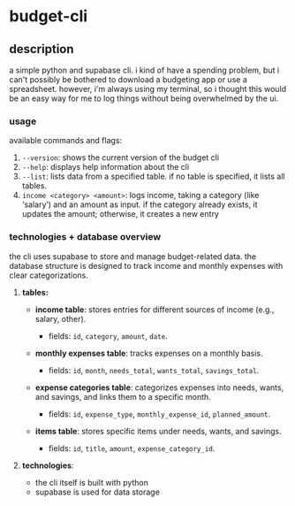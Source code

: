 # budget-cli

## description
a simple python and supabase cli. i kind of have a spending problem, but i can't possibly be bothered to download a budgeting app or use a spreadsheet. however, i'm always using my terminal, so i thought this would be an easy way for me to log things without being overwhelmed by the ui.

### usage
available commands and flags:
1. `--version`: shows the current version of the budget cli
2. `--help`: displays help information about the cli
3. `--list`: lists data from a specified table. if no table is specified, it lists all tables.
4. `income <category> <amount>`: logs income, taking a category (like ‘salary’) and an amount as input. if the category already exists, it updates the amount; otherwise, it creates a new entry

### technologies + database overview
the cli uses supabase to store and manage budget-related data. the database structure is designed to track income and monthly expenses with clear categorizations.

1. **tables:**
   - **income table**: stores entries for different sources of income (e.g., salary, other).
      - fields: `id`, `category`, `amount`, `date`.

   - **monthly expenses table**: tracks expenses on a monthly basis.
      - fields: `id`, `month`, `needs_total`, `wants_total`, `savings_total`.

   - **expense categories table**: categorizes expenses into needs, wants, and savings, and links them to a specific month.
      - fields: `id`, `expense_type`, `monthly_expense_id`, `planned_amount`.

   - **items table**: stores specific items under needs, wants, and savings.
      - fields: `id`, `title`, `amount`, `expense_category_id`.

2. **technologies**:
   - the cli itself is built with python
   - supabase is used for data storage
